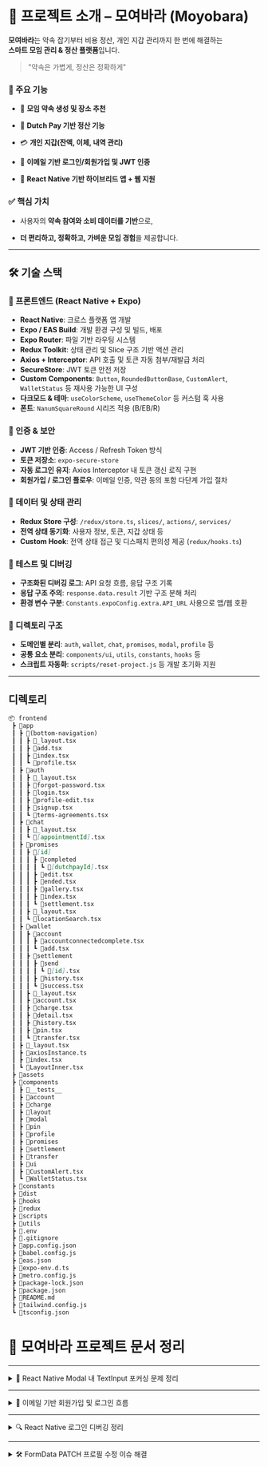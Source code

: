 # 📌 프로젝트 소개 – 모여바라 (Moyobara)

**모여바라**는 약속 잡기부터 비용 정산, 개인 지갑 관리까지 한 번에 해결하는  
**스마트 모임 관리 & 정산 플랫폼**입니다.

> "약속은 가볍게, 정산은 정확하게"

### 🎯 주요 기능

- 📅 **모임 약속 생성 및 장소 추천**

- 🧾 **Dutch Pay 기반 정산 기능**

- 💳 **개인 지갑(잔액, 이체, 내역 관리)**

- 🛂 **이메일 기반 로그인/회원가입 및 JWT 인증**

- 📱 **React Native 기반 하이브리드 앱 + 웹 지원**

### ✅ 핵심 가치

- 사용자의 **약속 참여와 소비 데이터를 기반**으로,

- **더 편리하고, 정확하고, 가벼운 모임 경험**을 제공합니다.

---

## 🛠️ 기술 스택

### 📱 프론트엔드 (React Native + Expo)

- **React Native**: 크로스 플랫폼 앱 개발
- **Expo / EAS Build**: 개발 환경 구성 및 빌드, 배포
- **Expo Router**: 파일 기반 라우팅 시스템
- **Redux Toolkit**: 상태 관리 및 Slice 구조 기반 액션 관리
- **Axios + Interceptor**: API 호출 및 토큰 자동 첨부/재발급 처리
- **SecureStore**: JWT 토큰 안전 저장
- **Custom Components**: `Button`, `RoundedButtonBase`, `CustomAlert`, `WalletStatus` 등 재사용 가능한 UI 구성
- **다크모드 & 테마**: `useColorScheme`, `useThemeColor` 등 커스텀 훅 사용
- **폰트**: `NanumSquareRound` 시리즈 적용 (B/EB/R)

### 🔐 인증 & 보안

- **JWT 기반 인증**: Access / Refresh Token 방식
- **토큰 저장소**: `expo-secure-store`
- **자동 로그인 유지**: Axios Interceptor 내 토큰 갱신 로직 구현
- **회원가입 / 로그인 플로우**: 이메일 인증, 약관 동의 포함 다단계 가입 절차

### 💾 데이터 및 상태 관리

- **Redux Store 구성**: `/redux/store.ts`, `slices/`, `actions/`, `services/`
- **전역 상태 동기화**: 사용자 정보, 토큰, 지갑 상태 등
- **Custom Hook**: 전역 상태 접근 및 디스패치 편의성 제공 (`redux/hooks.ts`)

### 🧪 테스트 및 디버깅

- **구조화된 디버깅 로그**: API 요청 흐름, 응답 구조 기록
- **응답 구조 주의**: `response.data.result` 기반 구조 분해 처리
- **환경 변수 구분**: `Constants.expoConfig.extra.API_URL` 사용으로 앱/웹 호환

### 📂 디렉토리 구조

- **도메인별 분리**: `auth`, `wallet`, `chat`, `promises`, `modal`, `profile` 등
- **공통 요소 분리**: `components/ui`, `utils`, `constants`, `hooks` 등
- **스크립트 자동화**: `scripts/reset-project.js` 등 개발 초기화 지원

---

## 디렉토리

```markdown
📦 frontend
 ┣ 📂app
 ┃ ┣ 📂(bottom-navigation)
 ┃ ┃ ┣ 📜_layout.tsx
 ┃ ┃ ┣ 📜add.tsx
 ┃ ┃ ┣ 📜index.tsx
 ┃ ┃ ┗ 📜profile.tsx
 ┃ ┣ 📂auth
 ┃ ┃ ┣ 📜_layout.tsx
 ┃ ┃ ┣ 📜forgot-password.tsx
 ┃ ┃ ┣ 📜login.tsx
 ┃ ┃ ┣ 📜profile-edit.tsx
 ┃ ┃ ┣ 📜signup.tsx
 ┃ ┃ ┗ 📜terms-agreements.tsx
 ┃ ┣ 📂chat
 ┃ ┃ ┣ 📜_layout.tsx
 ┃ ┃ ┗ 📜[appointmentId].tsx
 ┃ ┣ 📂promises
 ┃ ┃ ┣ 📂[id]
 ┃ ┃ ┃ ┣ 📂completed
 ┃ ┃ ┃ ┃ ┗ 📜[dutchpayId].tsx
 ┃ ┃ ┃ ┣ 📜edit.tsx
 ┃ ┃ ┃ ┣ 📜ended.tsx
 ┃ ┃ ┃ ┣ 📜gallery.tsx
 ┃ ┃ ┃ ┣ 📜index.tsx
 ┃ ┃ ┃ ┗ 📜settlement.tsx
 ┃ ┃ ┣ 📜_layout.tsx
 ┃ ┃ ┗ 📜locationSearch.tsx
 ┃ ┣ 📂wallet
 ┃ ┃ ┣ 📂account
 ┃ ┃ ┃ ┣ 📜accountconnectedcomplete.tsx
 ┃ ┃ ┃ ┗ 📜add.tsx
 ┃ ┃ ┣ 📂settlement
 ┃ ┃ ┃ ┣ 📂send
 ┃ ┃ ┃ ┃ ┗ 📜[id].tsx
 ┃ ┃ ┃ ┣ 📜history.tsx
 ┃ ┃ ┃ ┗ 📜success.tsx
 ┃ ┃ ┣ 📜_layout.tsx
 ┃ ┃ ┣ 📜account.tsx
 ┃ ┃ ┣ 📜charge.tsx
 ┃ ┃ ┣ 📜detail.tsx
 ┃ ┃ ┣ 📜history.tsx
 ┃ ┃ ┣ 📜pin.tsx
 ┃ ┃ ┗ 📜transfer.tsx
 ┃ ┣ 📜_layout.tsx
 ┃ ┣ 📜axiosInstance.ts
 ┃ ┣ 📜index.tsx
 ┃ ┗ 📜LayoutInner.tsx
 ┣ 📂assets
 ┣ 📂components
 ┃ ┣ 📂__tests__
 ┃ ┣ 📂account
 ┃ ┣ 📂charge
 ┃ ┣ 📂layout
 ┃ ┣ 📂modal
 ┃ ┣ 📂pin
 ┃ ┣ 📂profile
 ┃ ┣ 📂promises
 ┃ ┣ 📂settlement
 ┃ ┣ 📂transfer
 ┃ ┣ 📂ui
 ┃ ┣ 📜CustomAlert.tsx
 ┃ ┗ 📜WalletStatus.tsx
 ┣ 📂constants
 ┣ 📂dist
 ┣ 📂hooks
 ┣ 📂redux
 ┣ 📂scripts
 ┣ 📂utils
 ┣ 📜.env
 ┣ 📜.gitignore
 ┣ 📜app.config.json
 ┣ 📜babel.config.js
 ┣ 📜eas.json
 ┣ 📜expo-env.d.ts
 ┣ 📜metro.config.js
 ┣ 📜package-lock.json
 ┣ 📜package.json
 ┣ 📜README.md
 ┣ 📜tailwind.config.js
 ┗ 📜tsconfig.json
```

# 📘 모여바라 프로젝트 문서 정리

---

<details>
<summary>📌 React Native Modal 내 TextInput 포커싱 문제 정리</summary>

React Native에서 `Modal` 컴포넌트 안에 `TextInput`을 사용할 때 다음과 같은 문제가 발생할 수 있습니다.

- 키보드가 올라오지 않음
- 입력이 되지 않음
- `autoFocus`, `.focus()`가 무시됨

**특히 iOS에서 자주 발생하며, 모달이 렌더되기 전에 focus를 줄 경우 문제가 심화됩니다.**

### 🔍 주요 원인

| 원인                 | 설명                                       |
| ------------------ | ---------------------------------------- |
| 렌더 타이밍 문제          | 모달이 완전히 뜨기도 전에 `focus()` 호출 시 포커스 실패     |
| 키보드 동작 문제          | `KeyboardAvoidingView` 미사용 또는 레이아웃 구조 미흡 |
| `autoFocus` 신뢰도 낮음 | 종종 무시되거나 동작하지 않음                         |

### ✅ 해결 방법

```ts
useEffect(() => {
  if (visible) {
    const timer = setTimeout(() => {
      requestAnimationFrame(() => {
        inputRef.current?.focus();
      });
    }, 300);

    return () => clearTimeout(timer);
  }
}, [visible]);
```

</details>

---

<details>
<summary>🧾 이메일 기반 회원가입 및 로그인 흐름</summary>

# 🧾 모여바라 - 이메일 기반 회원가입 & 로그인 흐름

## 📌 개요

- **이메일/비밀번호 기반 회원가입 및 로그인 기능 구현**
- **JWT 토큰 기반 인증 시스템**
- **SecureStore를 활용한 토큰 안전 저장**
- **Axios Interceptor를 통한 자동 토큰 첨부 및 갱신 처리**

---

## 1️⃣ 회원가입 흐름

### 📍 경로: `/signup.tsx` → `/terms-agreements.tsx`

### 📋 진행 단계

1. 사용자 정보 입력 (이름, 이메일, 비밀번호, 프로필 이미지)
2. 이메일 중복 확인 + 인증번호 발송
3. 이메일 인증 성공
4. 약관 동의 화면으로 이동
5. 약관 동의 후 `/auth/signup` API 호출

```http
POST /auth/signup
Content-Type: application/json

{
  "email": "user@example.com",
  "password": "1234",
  "name": "홍길동",
  "image": "https://example.com/profile.png"
}
```

### ✅ 응답 시 처리

```json
{
  "isSuccess": true,
  "result": {
    "accessToken": "...",
    "refreshToken": "..."
  }
}
```

- 응답 받은 **accessToken / refreshToken** 은 `SecureStore`에 저장

```ts
import * as SecureStore from 'expo-secure-store';

await SecureStore.setItemAsync('accessToken', accessToken);
await SecureStore.setItemAsync('refreshToken', refreshToken);
```

- 이후 홈 화면(`/bottom-navigation`)으로 이동

---

## 2️⃣ 로그인 흐름

### 📍 경로: `/index.tsx`

### 📋 진행 단계

1. 이메일/비밀번호 입력
2. `/auth/signin` API 호출

```http
POST /auth/signin
Content-Type: application/json

{
  "email": "user@example.com",
  "password": "1234"
}
```

### ✅ 응답 시 처리

```json
{
  "isSuccess": true,
  "result": {
    "accessToken": "...",
    "refreshToken": "..."
  }
}
```

- 토큰 저장 후 홈 화면으로 이동

---

## 🔐 토큰 저장 위치

### ✅ `SecureStore`에 저장됨

- 저장 키: `accessToken`, `refreshToken`
- 위치: `utils/authToken.ts`

```ts
export async function saveTokens(access: string, refresh: string) {
  await SecureStore.setItemAsync('accessToken', access);
  await SecureStore.setItemAsync('refreshToken', refresh);
}

export async function getAccessToken() {
  return await SecureStore.getItemAsync('accessToken');
}
```

---

## 🔄 토큰 자동 갱신 (Refresh)

### ✅ 설정 위치: `/app/axiosInstance.ts`

#### ✅ Access Token 자동 첨부

```ts
axiosInstance.interceptors.request.use(async (config) => {
  const token = await getAccessToken();
  if (token) config.headers.Authorization = `Bearer ${token}`;
  return config;
});
```

#### ✅ 만료 시 Refresh Token으로 재발급

```http
POST /auth/reissuance
Authorization: {refreshToken}
```

- 응답 받은 새 토큰을 다시 저장
- 기존 요청 재시도

---

## 📦 API 요청 공통 처리

- 모든 API 요청은 `axiosInstance` 를 통해 실행
- headers, baseURL, 토큰 자동처리 일괄 관리

```ts
import axiosInstance from '@/app/axiosInstance';

const res = await axiosInstance.post('/auth/email', { email });
```

---

## ✅ 핵심 요약

| 항목           | 구현 방식                            |
| ------------ | -------------------------------- |
| 회원가입         | `/signup` + `/terms-agreements`  |
| 로그인          | `/auth/signin`                   |
| 토큰 저장 방식     | `expo-secure-store`              |
| access 자동 첨부 | axios interceptor                |
| access 갱신    | `/auth/reissuance` + interceptor |
| 요청 공통 처리     | `axiosInstance.ts`               |

</details>

---

<details>
<summary>🔍 React Native 로그인 디버깅 정리</summary>

# 📱 React Native 로그인 이슈 디버깅 정리

## 🛠️ 개발 환경

- React Native + Expo (with Expo Router)
- EAS Build (development & production)
- 환경변수 관리: `.env`, `eas.json`, `app.config.ts`
- Android emulator (Android Studio 사용)

---

## 1️⃣ 문제 상황

APK를 빌드하여 설치했지만 **로그인 요청이 서버에 도달하지 않음**  
프론트엔드 콘솔에는 `"서버 오류가 발생했습니다"`만 출력됨

---

## 2️⃣ 주요 확인 포인트

### ✅ API 주소 확인

- `API_URL from Constants: https://j12a601.p.ssafy.io/api` → 정상 출력됨
- `.env`에는 `EXPO_PUBLIC_API_URL=https://j12a601.p.ssafy.io/api`
- `app.config.ts`에서 환경변수 등록 시 `extra.API_URL = process.env.EXPO_PUBLIC_API_URL`

### ⚠️ 문제 원인

- `axiosInstance.ts`에서는 `Constants.expoConfig?.extra?.API_URL` 사용 → 정상
- `LoginScreen.tsx`에서는 `process.env.EXPO_PUBLIC_API_URL` 사용 → 웹에서는 됐지만 앱에서는 `undefined` 가능성 있음

---

## 3️⃣ 주요 디버깅 로그

```bash
📤 로그인 요청 전: https://j12a601.p.ssafy.io/api/auth/signin erin456852@gmail.com 1234
🚀 로그인 요청 시작
✅ 로그인 성공 응답: {...}
🧨 axios error: {}
🔚 로그인 요청 종료
```

- 응답은 성공했지만 `axios.post()` 이후 `response.data.result` 접근 오류

- 실제 응답 구조:
  
  ```json
  {
  "code": 2100,
  "isSuccess": true,
  "message": "로그 인에 성공하였습니다",
  "result": {
    "accessToken": "...",
    "refreshToken": "..."
  }
  }
  ```

---

## 4️⃣ 최종 해결 방법

### ✅ 변경 전 (오류 발생)

```ts
const { accesstoken, refreshtoken } = response.data;
```

### ✅ 변경 후 (정상 작동)

```ts
const { accessToken, refreshToken } = response.data.result;
```

---

## 5️⃣ 빌드 시 참고한 설정

### ✅ `eas.json`

```json
{
  "build": {
    "development": {
      "developmentClient": true,
      "distribution": "internal",
      "env": {
        "EXPO_PUBLIC_API_URL": "https://j12a601.p.ssafy.io/api"
      },
      "android": {
        "buildType": "apk"
      }
    }
  }
}
```

### ✅ `app.config.ts`

```ts
extra: {
  API_URL: process.env.EXPO_PUBLIC_API_URL || "http://localhost:8080/api"
}
```

---

## ✨ 교훈

- 서버 응답 구조는 항상 콘솔로 확인하자
- `axios.post()` 이후 구조 분해할 때는 `response.data.result`처럼 계층 구조 주의
- `Constants.expoConfig.extra.API_URL` vs `process.env.EXPO_PUBLIC_API_URL`의 차이 명확히 이해할 것
- 앱과 웹에서 환경 변수의 접근 방식이 다를 수 있으므로 공통화하려면 `Constants` 활용이 안전함

---

✅ 최종 결과: 로그인 성공 및 토큰 저장까지 정상 작동!

</details>

---

<details>
<summary>🛠️ FormData PATCH 프로필 수정 이슈 해결</summary>

# React Native에서 FormData로 PATCH 요청 실패 원인 분석 및 해결

## 📌 문제 요약

React Native 앱에서 사용자 **프로필 수정(PATCH /members/update)**을 시도할 때,
FormData를 사용했지만 `Network Error` 또는 실패 응답이 발생.  
하지만 비슷한 방식의 **약속 생성(POST /appointments)**은 정상 동작함.

---

## 🔍 원인 비교

| 항목              | 약속 생성                                        | 프로필 수정 (실패했던 코드)                           |
| --------------- | -------------------------------------------- | ------------------------------------------ |
| **FormData 구성** | `data`를 파일로 만들어서 JSON으로 추가                   | `data`를 `JSON.stringify()` 후 그대로 append    |
| **헤더**          | `Content-Type`: `multipart/form-data`        | 동일                                         |
| **image**       | 유효한 URI와 타입으로 append                         | 유효하지만, `image` 없이 보낼 땐 `undefined blob` 처리 |
| **라이브러리**       | `axios` + `FileSystem.writeAsStringAsync` 사용 | `axiosInstance`로 바로 전송                     |

---

## ✅ 해결 방법

실패 원인이 되었던 `FormData` 구성 방식을 **약속 생성 방식처럼 변경**:

### 🔧 수정 전 (실패)

```ts
const payload = { name, password };
formData.append('data', JSON.stringify(payload)); // ❌ 문자열 append
```

### ✅ 수정 후 (성공)

```ts
import * as FileSystem from 'expo-file-system';

const payload = { name, password };
const fileUri = FileSystem.documentDirectory + 'data.json';
await FileSystem.writeAsStringAsync(fileUri, JSON.stringify(payload), {
  encoding: FileSystem.EncodingType.UTF8,
});

formData.append('data', {
  uri: fileUri,
  type: 'application/json',
  name: 'data.json',
} as any);
```

**즉, JSON.stringify로 만든 문자열을 직접 append하는 대신, JSON을 `파일`처럼 만들어서 전송해야** 서버가 정상적으로 multipart/form-data 파싱 가능!

---

## 🧠 왜 이런 차이가 발생했을까?

- 서버는 `multipart/form-data`에서 각 필드를 **파일 파트(file part)** 또는 **텍스트 파트**로 파싱함.
- `data` 필드가 JSON string일 경우, 서버에서 **텍스트로 파싱되어 JSON 파싱 실패**가 발생할 수 있음.
- `application/json` 타입의 **파일 형식**으로 전달하면, 서버에서 이를 파일로 인식 후 JSON 파싱 가능.

---

## 💡 팁

- `PATCH` 요청이라도 `multipart/form-data`에서 JSON 데이터를 보낼 땐 **파일처럼 감싸서 보내자**.
- `expo-file-system` 활용해서 JSON 파일을 만드는 방식은 안정적이다.

---

## ✅ 결론

| 요소      | 실패         | 성공             |
| ------- | ---------- | -------------- |
| JSON 방식 | 문자열 append | 파일 append      |
| 서버 수용   | ❌ 오류 발생    | ✅ 정상 동작        |
| 권장 방식   | X          | ✅ 파일화된 JSON 사용 |

---

## 📁 관련 패키지

- `axios`
- `expo-file-system`
- `expo-image-picker`
- `react-native`

---

</details>
